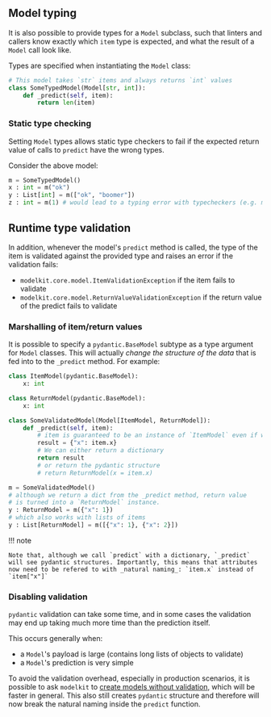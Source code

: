 ## Model typing

It is also possible to provide types for a `Model` subclass, such that linters and callers know exactly which `item` type is expected, and what the result of a `Model` call look like.

Types are specified when instantiating the `Model` class:

```python
# This model takes `str` items and always returns `int` values
class SomeTypedModel(Model[str, int]):
    def _predict(self, item):
        return len(item)
```

### Static type checking

Setting `Model` types allows static type checkers to fail if the expected return value of calls to `predict` have the wrong types.

Consider the above model:

```python
m = SomeTypedModel()
x : int = m("ok")
y : List[int] = m(["ok", "boomer"])
z : int = m(1) # would lead to a typing error with typecheckers (e.g. mypy)
```

## Runtime type validation

In addition, whenever the model's `predict` method is called, the type of the item is validated against the provided type and raises an error if the validation fails:

- `modelkit.core.model.ItemValidationException` if the item fails to validate
- `modelkit.core.model.ReturnValueValidationException` if the return value of the predict fails to validate

### Marshalling of item/return values

It is possible to specify a `pydantic.BaseModel` subtype as a type argument for `Model` classes. This will actually _change the structure of the data_ that is fed into to the `_predict` method. For example:


```python
class ItemModel(pydantic.BaseModel):
    x: int

class ReturnModel(pydantic.BaseModel):
    x: int

class SomeValidatedModel(Model[ItemModel, ReturnModel]):
    def _predict(self, item):
        # item is guaranteed to be an instance of `ItemModel` even if we feed a dictionary item
        result = {"x": item.x}
        # We can either return a dictionary
        return result
        # or return the pydantic structure
        # return ReturnModel(x = item.x)

m = SomeValidatedModel()
# although we return a dict from the _predict method, return value
# is turned into a `ReturnModel` instance.
y : ReturnModel = m({"x": 1})
# which also works with lists of items
y : List[ReturnModel] = m([{"x": 1}, {"x": 2}])
```

!!! note

    Note that, although we call `predict` with a dictionary, `_predict` will see pydantic structures. Importantly, this means that attributes now need to be refered to with _natural naming_: `item.x` instead of `item["x"]`

### Disabling validation

`pydantic` validation can take some time, and in some cases the validation may end up taking much more time than the prediction itself.

This occurs generally when:

- a `Model`'s payload is large (contains long lists of objects to validate)
- a `Model`'s prediction is very simple

To avoid the validation overhead, especially in production scenarios, it is possible to ask `modelkit` to [create models without validation](https://pydantic-docs.helpmanual.io/usage/models/#creating-models-without-validation), which will be faster in general. This also still creates `pydantic` structure and therefore will now break the natural naming inside the `predict` function.

